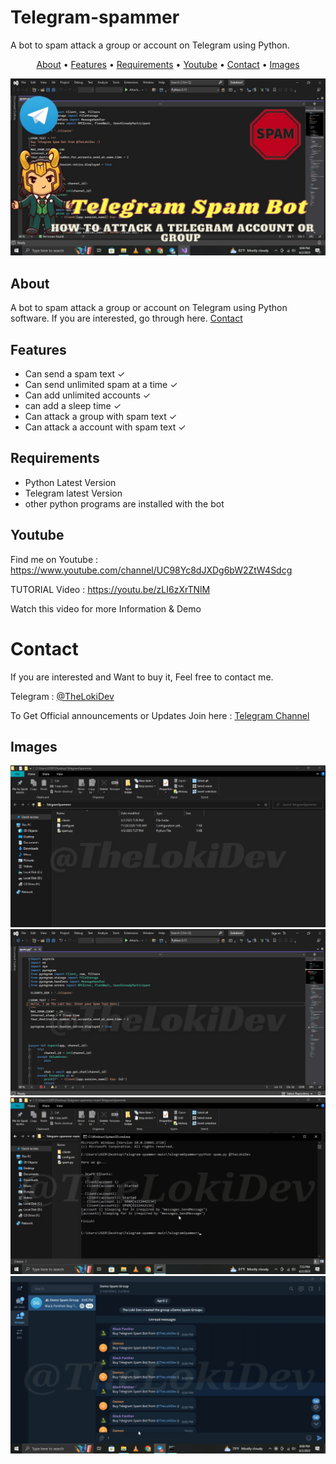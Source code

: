 # Telegram-spammer
A bot to spam attack a group or account on Telegram using Python.

</p>

<p align="center">
  <a href="#about">About</a>
  •
  <a href="#features">Features</a>
  •
  <a href="#Requirements">Requirements</a>
  •
  <a href="#Youtube">Youtube</a>
  •
  <a href="#Contact">Contact</a>
  •
  <a href="#Images">Images</a>
  
</p>

<p align="center"><a href="https://youtu.be/zLI6zXrTNlM" target="_blank"><img src="https://github.com/TheLokiDev/Telegram-spammer/blob/main/Thumbnail.jpg?raw=true"></a></p>

## About
A bot to spam attack a group or account on Telegram using Python software.
If you are interested, go through here. <a href="#Contact">Contact</a>

## Features
- Can send a spam text ✓
- Can send unlimited spam at a time ✓
- Can add unlimited accounts ✓
- can add a sleep time ✓
- Can attack a group with spam text ✓
- Can attack a account with spam text ✓

## Requirements
- Python Latest Version 
- Telegram latest Version 
- other python programs are installed with the bot 

## Youtube
Find me on Youtube : https://www.youtube.com/channel/UC98Yc8dJXDg6bW2ZtW4Sdcg

TUTORIAL Video : https://youtu.be/zLI6zXrTNlM

Watch this video for more Information & Demo 

# Contact
If you are interested and Want to buy it, Feel free to contact me.

Telegram : [@TheLokiDev](https://t.me/TheLokiDev)

To Get Official announcements or Updates Join here : [Telegram Channel](https://t.me/TheLokiDev_Channel)

## Images
![Image1](https://github.com/TheLokiDev/Telegram-spammer/blob/main/1.png)
![Image2](https://github.com/TheLokiDev/Telegram-spammer/blob/main/2.png)
![Image3](https://github.com/TheLokiDev/Telegram-spammer/blob/main/3.png)
![Image4](https://github.com/TheLokiDev/Telegram-spammer/blob/main/4.png)
